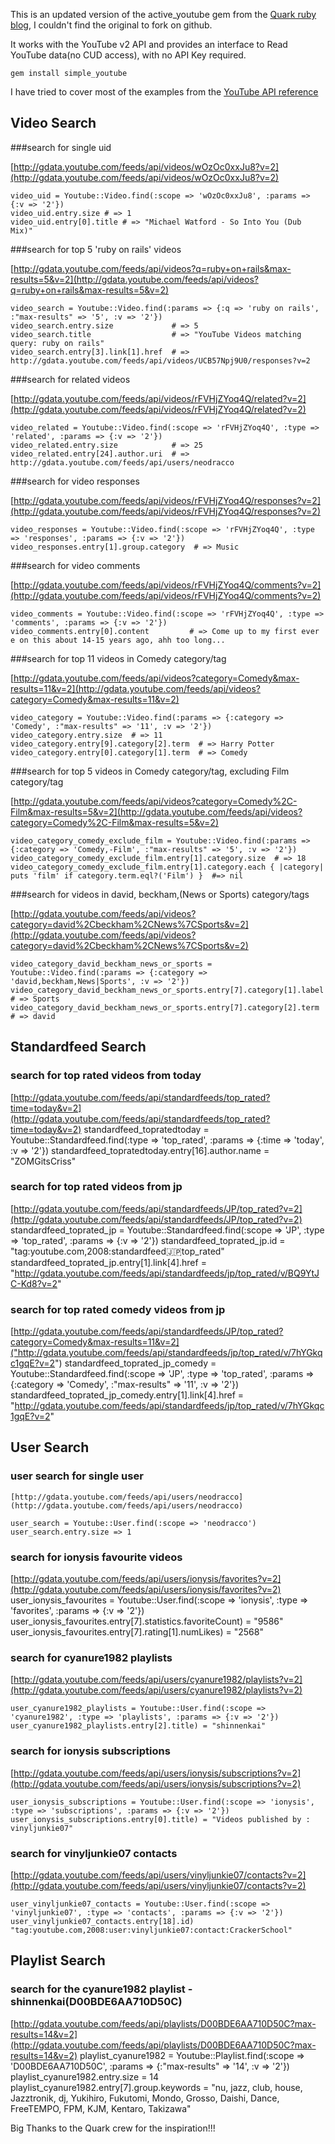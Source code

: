 This is an updated version of the active_youtube gem from the [Quark ruby blog](http://www.quarkruby.com/2008/2/12/active-youtube), I couldn't find the original to fork on github.

It works with the YouTube v2 API and provides an interface to Read YouTube data(no CUD access), with no API Key required.

`gem install simple_youtube`

I have tried to cover most of the examples from the [YouTube API reference](http://code.google.com/apis/youtube/2.0/reference.html)

## Video Search

###search for single uid

[http://gdata.youtube.com/feeds/api/videos/wOzOc0xxJu8?v=2](http://gdata.youtube.com/feeds/api/videos/wOzOc0xxJu8?v=2)

    video_uid = Youtube::Video.find(:scope => 'wOzOc0xxJu8', :params => {:v => '2'})
    video_uid.entry.size # => 1
    video_uid.entry[0].title # => "Michael Watford - So Into You (Dub Mix)"

###search for top 5 'ruby on rails' videos

[http://gdata.youtube.com/feeds/api/videos?q=ruby+on+rails&max-results=5&v=2](http://gdata.youtube.com/feeds/api/videos?q=ruby+on+rails&max-results=5&v=2)

    video_search = Youtube::Video.find(:params => {:q => 'ruby on rails', :"max-results" => '5', :v => '2'})
    video_search.entry.size             # => 5
    video_search.title                  # => "YouTube Videos matching query: ruby on rails"
    video_search.entry[3].link[1].href  # => http://gdata.youtube.com/feeds/api/videos/UCB57Npj9U0/responses?v=2
    
   
###search for related videos

[http://gdata.youtube.com/feeds/api/videos/rFVHjZYoq4Q/related?v=2](http://gdata.youtube.com/feeds/api/videos/rFVHjZYoq4Q/related?v=2)

    video_related = Youtube::Video.find(:scope => 'rFVHjZYoq4Q', :type => 'related', :params => {:v => '2'})
    video_related.entry.size            # => 25
    video_related.entry[24].author.uri  # => http://gdata.youtube.com/feeds/api/users/neodracco
    

###search for video responses

[http://gdata.youtube.com/feeds/api/videos/rFVHjZYoq4Q/responses?v=2](http://gdata.youtube.com/feeds/api/videos/rFVHjZYoq4Q/responses?v=2)

    video_responses = Youtube::Video.find(:scope => 'rFVHjZYoq4Q', :type => 'responses', :params => {:v => '2'})
    video_responses.entry[1].group.category  # => Music
    

###search for video comments

[http://gdata.youtube.com/feeds/api/videos/rFVHjZYoq4Q/comments?v=2](http://gdata.youtube.com/feeds/api/videos/rFVHjZYoq4Q/comments?v=2)

    video_comments = Youtube::Video.find(:scope => 'rFVHjZYoq4Q', :type => 'comments', :params => {:v => '2'})
    video_comments.entry[0].content         # => Come up to my first ever e on this about 14-15 years ago, ahh too long...
    

###search for top 11 videos in Comedy category/tag

[http://gdata.youtube.com/feeds/api/videos?category=Comedy&max-results=11&v=2](http://gdata.youtube.com/feeds/api/videos?category=Comedy&max-results=11&v=2)

    video_category = Youtube::Video.find(:params => {:category => 'Comedy', :"max-results" => '11', :v => '2'})
    video_category.entry.size  # => 11
    video_category.entry[9].category[2].term  # => Harry Potter
    video_category.entry[0].category[1].term  # => Comedy
    

###search for top 5 videos in Comedy category/tag, excluding Film category/tag

[http://gdata.youtube.com/feeds/api/videos?category=Comedy%2C-Film&max-results=5&v=2](http://gdata.youtube.com/feeds/api/videos?category=Comedy%2C-Film&max-results=5&v=2)

    video_category_comedy_exclude_film = Youtube::Video.find(:params => {:category => 'Comedy,-Film', :"max-results" => '5', :v => '2'})
    video_category_comedy_exclude_film.entry[1].category.size  # => 18
    video_category_comedy_exclude_film.entry[1].category.each { |category| puts 'film' if category.term.eql?('Film') }  #=> nil
    

###search for videos in david, beckham,(News or Sports) category/tags

[http://gdata.youtube.com/feeds/api/videos?category=david%2Cbeckham%2CNews%7CSports&v=2](http://gdata.youtube.com/feeds/api/videos?category=david%2Cbeckham%2CNews%7CSports&v=2)

    video_category_david_beckham_news_or_sports = Youtube::Video.find(:params => {:category => 'david,beckham,News|Sports', :v => '2'})
    video_category_david_beckham_news_or_sports.entry[7].category[1].label  # => Sports
    video_category_david_beckham_news_or_sports.entry[7].category[2].term   # => david
    
    
## Standardfeed Search
    
### search for top rated videos from today

[http://gdata.youtube.com/feeds/api/standardfeeds/top_rated?time=today&v=2](http://gdata.youtube.com/feeds/api/standardfeeds/top_rated?time=today&v=2)
    standardfeed_topratedtoday = Youtube::Standardfeed.find(:type => 'top_rated', :params => {:time => 'today', :v => '2'})
    standardfeed_topratedtoday.entry[16].author.name = "ZOMGitsCriss"
  
### search for top rated videos from jp

[http://gdata.youtube.com/feeds/api/standardfeeds/JP/top_rated?v=2](http://gdata.youtube.com/feeds/api/standardfeeds/JP/top_rated?v=2)
    standardfeed_toprated_jp = Youtube::Standardfeed.find(:scope => 'JP', :type => 'top_rated', :params => {:v => '2'})
    standardfeed_toprated_jp.id = "tag:youtube.com,2008:standardfeed:jp:top_rated"
    standardfeed_toprated_jp.entry[1].link[4].href = "http://gdata.youtube.com/feeds/api/standardfeeds/jp/top_rated/v/BQ9YtJC-Kd8?v=2"
  
  
### search for top rated comedy videos from jp
    
[http://gdata.youtube.com/feeds/api/standardfeeds/JP/top_rated?category=Comedy&max-results=11&v=2]("http://gdata.youtube.com/feeds/api/standardfeeds/jp/top_rated/v/7hYGkqc1gqE?v=2")
    standardfeed_toprated_jp_comedy = Youtube::Standardfeed.find(:scope => 'JP', :type => 'top_rated', :params => {:category => 'Comedy', :"max-results" => '11', :v => '2'})
    standardfeed_toprated_jp_comedy.entry[1].link[4].href = "http://gdata.youtube.com/feeds/api/standardfeeds/jp/top_rated/v/7hYGkqc1gqE?v=2"


## User Search    

### user search for single user

    [http://gdata.youtube.com/feeds/api/users/neodracco](http://gdata.youtube.com/feeds/api/users/neodracco)
    
    user_search = Youtube::User.find(:scope => 'neodracco')
    user_search.entry.size => 1

### search for ionysis favourite videos
    
[http://gdata.youtube.com/feeds/api/users/ionysis/favorites?v=2](http://gdata.youtube.com/feeds/api/users/ionysis/favorites?v=2)
    user_ionysis_favourites = Youtube::User.find(:scope => 'ionysis', :type => 'favorites', :params => {:v => '2'})
    user_ionysis_favourites.entry[7].statistics.favoriteCount) = "9586"
    user_ionysis_favourites.entry[7].rating[1].numLikes) = "2568"
  
### search for cyanure1982 playlists

[http://gdata.youtube.com/feeds/api/users/cyanure1982/playlists?v=2](http://gdata.youtube.com/feeds/api/users/cyanure1982/playlists?v=2)

    user_cyanure1982_playlists = Youtube::User.find(:scope => 'cyanure1982', :type => 'playlists', :params => {:v => '2'})
    user_cyanure1982_playlists.entry[2].title) = "shinnenkai"
  
### search for ionysis subscriptions

[http://gdata.youtube.com/feeds/api/users/ionysis/subscriptions?v=2](http://gdata.youtube.com/feeds/api/users/ionysis/subscriptions?v=2)

    user_ionysis_subscriptions = Youtube::User.find(:scope => 'ionysis', :type => 'subscriptions', :params => {:v => '2'})
    user_ionysis_subscriptions.entry[0].title) = "Videos published by : vinyljunkie07"
  
### search for vinyljunkie07 contacts

[http://gdata.youtube.com/feeds/api/users/vinyljunkie07/contacts?v=2](http://gdata.youtube.com/feeds/api/users/vinyljunkie07/contacts?v=2)

    user_vinyljunkie07_contacts = Youtube::User.find(:scope => 'vinyljunkie07', :type => 'contacts', :params => {:v => '2'})
    user_vinyljunkie07_contacts.entry[18].id) "tag:youtube.com,2008:user:vinyljunkie07:contact:CrackerSchool"
    

## Playlist Search 
   
### search for the cyanure1982 playlist - shinnenkai(D00BDE6AA710D50C)

[http://gdata.youtube.com/feeds/api/playlists/D00BDE6AA710D50C?max-results=14&v=2](http://gdata.youtube.com/feeds/api/playlists/D00BDE6AA710D50C?max-results=14&v=2)
    playlist_cyanure1982 = Youtube::Playlist.find(:scope => 'D00BDE6AA710D50C', :params => {:"max-results" => '14', :v => '2'})
    playlist_cyanure1982.entry.size = 14
    playlist_cyanure1982.entry[7].group.keywords = "nu, jazz, club, house, Jazztronik, dj, Yukihiro, Fukutomi, Mondo, Grosso, Daishi, Dance, FreeTEMPO, FPM, KJM, Kentaro, Takizawa"
    
    
Big Thanks to the Quark crew for the inspiration!!!



